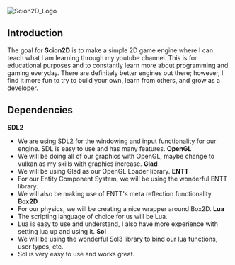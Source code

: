 ![Scion2D_Logo](https://github.com/dwjclark11/Scion2D/assets/63356975/6f896770-f9a0-4fb7-87ba-e2d99dfdc575)

## Introduction
The goal for **Scion2D** is to make a simple 2D game engine where I can teach what I am learning through my youtube channel. 
This is for educational purposes and to constantly learn more about programming and gaming everyday. There are definitely better 
engines out there; however, I find it more fun to try to build your own, learn from others, and grow as a developer.

## Dependencies
**SDL2**
  * We are using SDL2 for the windowing and input functionality for our engine. SDL is easy to use and has many features.
**OpenGL**
  * We will be doing all of our graphics with OpenGL, maybe change to vulkan as my skills with graphics increase.
**Glad**
  * We will be using Glad as our OpenGL Loader library.
**ENTT**
  * For our Entity Component System, we will be using the wonderful ENTT library.
  * We will also be making use of ENTT's meta reflection functionality.
**Box2D**
  * For our physics, we will be creating a nice wrapper around Box2D.
**Lua**
  * The scripting language of choice for us will be Lua.
  * Lua is easy to use and understand, I also have more experience with setting lua up and using it.
**Sol**
  * We will be using the wonderful Sol3 library to bind our lua functions, user types, etc.
  * Sol is very easy to use and works great.


